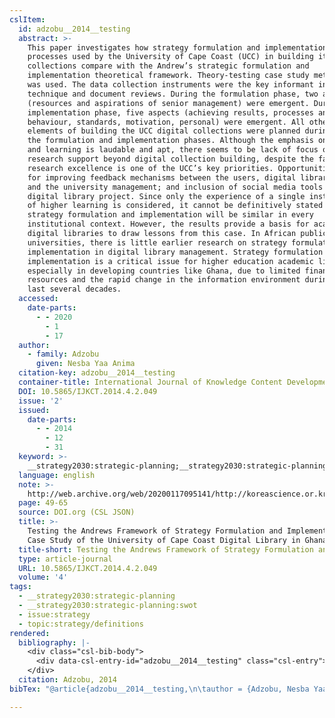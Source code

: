 ```yaml
---
cslItem:
  id: adzobu__2014__testing
  abstract: >-
    This paper investigates how strategy formulation and implementation
    processes used by the University of Cape Coast (UCC) in building its digital
    collections compare with the Andrew’s strategic formulation and
    implementation theoretical framework. Theory-testing case study methodology
    was used. The data collection instruments were the key informant interview
    technique and document reviews. During the formulation phase, two aspects
    (resources and aspirations of senior management) were emergent. During the
    implementation phase, five aspects (achieving results, processes and
    behaviour, standards, motivation, personal) were emergent. All other
    elements of building the UCC digital collections were planned during both
    the formulation and implementation phases. Although the emphasis on students
    and learning is laudable and apt, there seems to be lack of focus on
    research support beyond digital collection building, despite the fact that
    research excellence is one of the UCC’s key priorities. Opportunities exist
    for improving feedback mechanisms between the users, digital library staff
    and the university management; and inclusion of social media tools in the
    digital library project. Since only the experience of a single institution
    of higher learning is considered, it cannot be definitively stated that
    strategy formulation and implementation will be similar in every
    institutional context. However, the results provide a basis for academic
    digital libraries to draw lessons from this case. In African public
    universities, there is little earlier research on strategy formulation and
    implementation in digital library management. Strategy formulation and
    implementation is a critical issue for higher education academic libraries
    especially in developing countries like Ghana, due to limited financial
    resources and the rapid change in the information environment during the
    last several decades.
  accessed:
    date-parts:
      - - 2020
        - 1
        - 17
  author:
    - family: Adzobu
      given: Nesba Yaa Anima
  citation-key: adzobu__2014__testing
  container-title: International Journal of Knowledge Content Development & Technology
  DOI: 10.5865/IJKCT.2014.4.2.049
  issue: '2'
  issued:
    date-parts:
      - - 2014
        - 12
        - 31
  keyword: >-
    __strategy2030:strategic-planning;__strategy2030:strategic-planning:swot;collection::strategy::definitions
  language: english
  note: >-
    http://web.archive.org/web/20200117095141/http://koreascience.or.kr/article/JAKO201405458147004.page
  page: 49-65
  source: DOI.org (CSL JSON)
  title: >-
    Testing the Andrews Framework of Strategy Formulation and Implementation:
    Case Study of the University of Cape Coast Digital Library in Ghana
  title-short: Testing the Andrews Framework of Strategy Formulation and Implementation
  type: article-journal
  URL: 10.5865/IJKCT.2014.4.2.049
  volume: '4'
tags:
  - __strategy2030:strategic-planning
  - __strategy2030:strategic-planning:swot
  - issue:strategy
  - topic:strategy/definitions
rendered:
  bibliography: |-
    <div class="csl-bib-body">
      <div data-csl-entry-id="adzobu__2014__testing" class="csl-entry">Adzobu, N.Y.A. 2014 “Testing the Andrews Framework of Strategy Formulation and Implementation: Case Study of the University of Cape Coast Digital Library in Ghana,” <i>International Journal of Knowledge Content Development &#38; Technology</i>, 4(2), pp. 49–65. doi:10.5865/IJKCT.2014.4.2.049.</div>
    </div>
  citation: Adzobu, 2014
bibTex: "@article{adzobu__2014__testing,\n\tauthor = {Adzobu, Nesba Yaa Anima},\n\tjournal = {International Journal of Knowledge Content Development & Technology},\n\tnumber = {2},\n\tyear = {2014},\n\tmonth = {dec 31},\n\tnote = {http://web.archive.org/web/20200117095141/http://koreascience.or.kr/article/JAKO201405458147004.page},\n\tpages = {49--65},\n\ttitle = {Testing the {Andrews} {Framework} of {Strategy} {Formulation} and {Implementation}: Case {Study} of the {University} of {Cape} {Coast} {Digital} {Library} in {Ghana}},\n\thowpublished = {10.5865/IJKCT.2014.4.2.049},\n\tvolume = {4},\n}\n\n"

---
```

